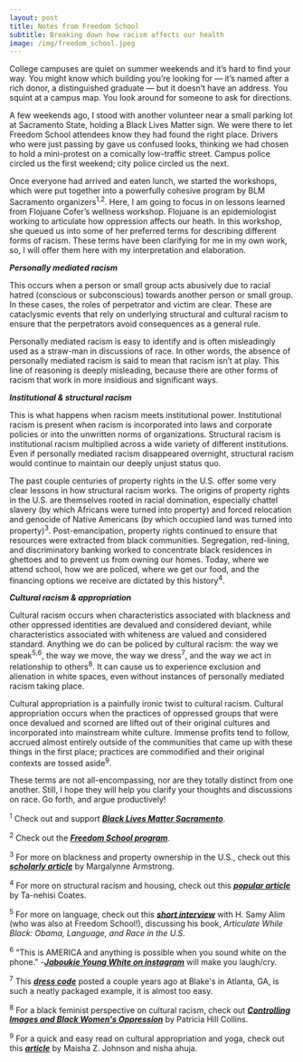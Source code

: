 ```yaml
---
layout: post
title: Notes from Freedom School
subtitle: Breaking down how racism affects our health
image: /img/freedom_school.jpeg
---
```


College campuses are quiet on summer weekends and it’s hard to find your way.  You might know which building you’re looking for — it’s named after a rich donor, a distinguished graduate — but it doesn’t have an address.  You squint at a campus map.  You look around for someone to ask for directions.  

A few weekends ago, I stood with another volunteer near a small parking lot at Sacramento State, holding a Black Lives Matter sign.  We were there to let Freedom School attendees know they had found the right place.  Drivers who were just passing by gave us confused looks, thinking we had chosen to hold a mini-protest on a comically low-traffic street.  Campus police circled us the first weekend; city police circled us the next.

Once everyone had arrived and eaten lunch, we started the workshops, which were put together into a powerfully cohesive program by BLM Sacramento organizers<sup>1,</sup><sup>2</sup>.  Here, I am going to focus in on lessons learned from Flojuane Cofer’s wellness workshop.  Flojuane is an epidemiologist working to articulate how oppression affects our heath. In this workshop, she queued us into some of her preferred terms for describing different forms of racism.  These terms have been clarifying for me in my own work, so, I will offer them here with my interpretation and elaboration.

***Personally mediated racism*** 

This occurs when a person or small group acts abusively due to racial hatred (conscious or subconscious) towards another person or small group.  In these cases, the roles of perpetrator and victim are clear.  These are cataclysmic events that rely on underlying structural and cultural racism to ensure that the perpetrators avoid consequences as a general rule. 

Personally mediated racism is easy to identify and is often misleadingly used as a straw-man in discussions of race.  In other words, the absence of personally mediated racism is said to mean that racism isn’t at play.  This line of reasoning is deeply misleading, because there are other forms of racism that work in more insidious and significant ways. 

***Institutional & structural racism***

This is what happens when racism meets institutional power.  Institutional racism is present when racism is incorporated into laws and corporate policies or into the unwritten norms of organizations.  Structural racism is institutional racism multiplied across a wide variety of different institutions. Even if personally mediated racism disappeared overnight, structural racism would continue to maintain our deeply unjust status quo.  

The past couple centuries of property rights in the U.S. offer some very clear lessons in how structural racism works.  The origins of property rights in the U.S. are themselves rooted in racial domination, especially chattel slavery (by which Africans were turned into property) and forced relocation and genocide of Native Americans (by which occupied land was turned into property)<sup>3</sup>.   Post-emancipation, property rights continued to ensure that resources were extracted from black communities.  Segregation, red-lining, and discriminatory banking worked to concentrate black residences in ghettoes and to prevent us from owning our homes.  Today, where we attend school, how we are policed, where we get our food, and the financing options we receive are dictated by this history<sup>4</sup>.  

***Cultural racism & appropriation***

Cultural racism occurs when characteristics associated with blackness and other oppressed identities are devalued and considered deviant, while characteristics associated with whiteness are valued and considered standard.  Anything we do can be policed by cultural racism: the way we speak<sup>5,</sup><sup>6</sup>, the way we move, the way we dress<sup>7</sup>, and the way we act in relationship to others<sup>8</sup>.  It can cause us to experience exclusion and alienation in white spaces, even without instances of personally mediated racism taking place.

Cultural appropriation is a painfully ironic twist to cultural racism.  Cultural appropriation occurs when the practices of oppressed groups that were once devalued and scorned are lifted out of their original cultures and incorporated into mainstream white culture.  Immense profits tend to follow, accrued almost entirely outside of the communities that came up with these things in the first place; practices are commodified and their original contexts are tossed aside<sup>9</sup>.   


These terms are not all-encompassing, nor are they totally distinct from one another.  Still, I hope they will help you clarify your thoughts and discussions on race.  Go forth, and argue productively!  

 
<sup>1</sup> Check out and support [***Black Lives Matter Sacramento***](http://www.inciteaction.com/).

<sup>2</sup> Check out the [***Freedom School program***](http://www.blmsacfreedomschool.org/event-program.html).

<sup>3</sup> For more on blackness and property ownership in the U.S., check out this [***scholarly article***](http://scholarship.law.berkeley.edu/cgi/viewcontent.cgi?article=1111&context=bjalp) by Margalynne Armstrong.

<sup>4</sup> For more on structural racism and housing, check out this [***popular article***](https://www.theatlantic.com/magazine/archive/2014/06/the-case-for-reparations/361631/) by Ta-nehisi Coates.

<sup>5</sup> For more on language, check out this [***short interview***](http://www.nbcnews.com/video/the-cycle/49333545#49333545) with H. Samy Alim (who was also at Freedom School!), discussing his book, *Articulate While Black: Obama, Language, and Race in the U.S*.

<sup>6</sup> "This is AMERICA and anything is possible when you sound white on the phone." -[***Jaboukie Young White on instagram***](https://www.instagram.com/p/BNIn3fzhVWA/?taken-by=jaboukie&hl=en) will make you laugh/cry.

<sup>7</sup> This [***dress code***](https://thegavoice.com/atlanta-gay-bar-blakes-taking-heat-over-dress-code-sign/) posted a couple years ago at Blake's in Atlanta, GA, is such a neatly packaged example, it is almost too easy.

<sup>8</sup> For a black feminist perspective on cultural racism, check out [***Controlling Images and Black Women's Oppression***](http://nelsonssociology101.weebly.com/uploads/2/6/1/6/26165328/controlling.pdf) by Patricia Hill Collins.

<sup>9</sup> For a quick and easy read on cultural appropriation and yoga, check out this [***article***](http://everydayfeminism.com/2016/05/yoga-cultural-appropriation/) by Maisha Z. Johnson and nisha ahuja.
